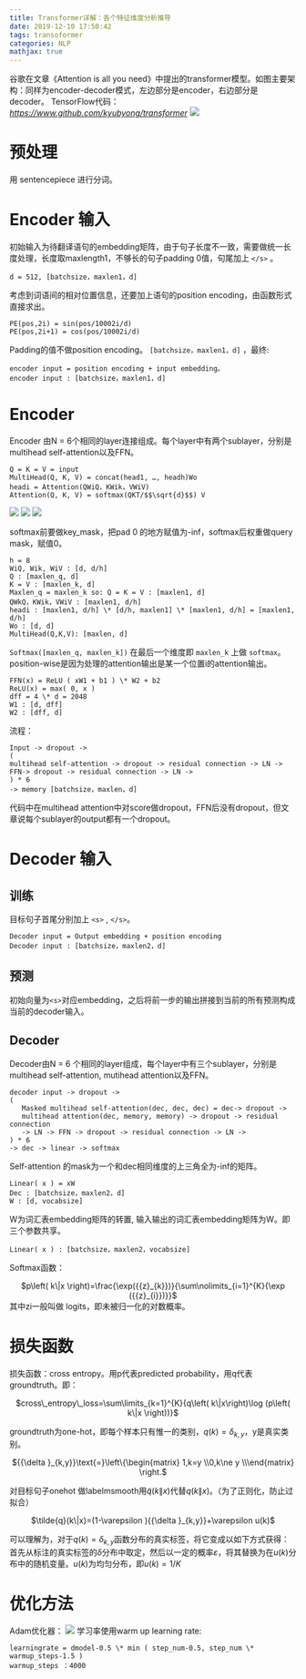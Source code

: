 ```yaml
---
title: Transformer详解：各个特征维度分析推导
date: 2019-12-10 17:50:42
tags: transoformer
categories: NLP
mathjax: true
---
```


谷歌在文章《Attention is all you need》中提出的transformer模型。如图主要架构：同样为encoder-decoder模式，左边部分是encoder，右边部分是decoder。
TensorFlow代码：*https://www.github.com/kyubyong/transformer*
![](/images/transformer1.png)
<!--more-->

# 预处理

用 sentencepiece 进行分词。

# Encoder 输入

初始输入为待翻译语句的embedding矩阵，由于句子长度不一致，需要做统一长度处理，长度取maxlength1，不够长的句子padding 0值，句尾加上 `</s>` 。

	d = 512, [batchsize，maxlen1，d]

考虑到词语间的相对位置信息，还要加上语句的position
encoding，由函数形式直接求出。

	PE(pos,2i) = sin(pos/10002i/d)
	PE(pos,2i+1) = cos(pos/10002i/d)

Padding的值不做position encoding。 `[batchsize，maxlen1，d]` ，最终:

	encoder input = position encoding + input embedding。
	encoder input : [batchsize，maxlen1，d]

# Encoder

Encoder 由N = 6个相同的layer连接组成。每个layer中有两个sublayer，分别是multihead
self-attention以及FFN。

    Q = K = V = input
    MultiHead(Q, K, V) = concat(head1, …, headh)Wo
    headi = Attention(QW­iQ，KW­ik，VW­iV)
    Attention(Q, K, V) = softmax(QKT/$$\sqrt{d}$$) V

![](/images/transformer1.png)
![](/images/transformer3.png)
![](/images/transformer4.png)

softmax前要做key_mask，把pad 0 的地方赋值为-inf，softmax后权重做query mask，赋值0。

	h = 8
	W­iQ, W­ik, W­iV : [d, d/h]
	Q : [maxlen_q, d]
	K = V : [maxlen_k, d]
	Maxlen_q = maxlen_k so: Q = K = V : [maxlen1, d]
	QW­kQ，KW­ik，VW­iV : [maxlen1, d/h]
	headi : [maxlen1, d/h] \* [d/h, maxlen1] \* [maxlen1, d/h] = [maxlen1, d/h]
	Wo : [d, d]
	MultiHead(Q,K,V): [maxlen, d]

`Softmax([maxlen_q, maxlen_k])` 在最后一个维度即 `maxlen_k` 上做 `softmax`。
position-wise是因为处理的attention输出是某一个位置i的attention输出。

    FFN(x) = ReLU ( xW1 + b1 ) \* W2 + b2
    ReLU(x) = max( 0, x )
	dff = 4 \* d = 2048
	W1 : [d, dff]
	W2 : [dff, d]

流程：

	Input -> dropout ->
	(
	multihead self-attention -> dropout -> residual connection -> LN ->
	FFN-> dropout -> residual connection -> LN ->
	) * 6
	-> memory [batchsize，maxlen，d]

代码中在multihead attention中对score做dropout，FFN后没有dropout，但文章说每个sublayer的output都有一个dropout。

# Decoder 输入

## 训练

目标句子首尾分别加上 `<s>` , `</s>`。

	Decoder input = Output embedding + position encoding
	Decoder input : [batchsize，maxlen2，d]

## 预测

初始向量为`<s>`对应embedding，之后将前一步的输出拼接到当前的所有预测构成当前的decoder输入。

## Decoder

Decoder由N = 6 个相同的layer组成，每个layer中有三个sublayer，分别是multihead self-attention, mutihead attention以及FFN。

	decoder input -> dropout ->
	(
	   Masked multihead self-attention(dec, dec, dec) = dec-> dropout ->
	   multihead attention(dec, memory, memory) -> dropout -> residual connection
	   -> LN -> FFN -> dropout -> residual connection -> LN ->
	) * 6
	-> dec -> linear -> softmax

Self-attention 的mask为一个和dec相同维度的上三角全为-inf的矩阵。

	Linear( x ) = xW
	Dec : [batchsize，maxlen2，d]
	W : [d, vocabsize]

W为词汇表embedding矩阵的转置, 输入输出的词汇表embedding矩阵为W。即三个参数共享。

	Linear( x ) : [batchsize，maxlen2，vocabsize]

Softmax函数：
<center>
$p\left( k\|x \right)=\frac{\exp({{z}_{k}})}{\sum\nolimits_{i=1}^{K}{\exp ({{z}_{i}})}}$
</center>
其中zi一般叫做 logits，即未被归一化的对数概率。

# 损失函数

损失函数：cross entropy。用p代表predicted probability，用q代表groundtruth。即：
<center>$cross\_entropy\_loss=\sum\limits_{k=1}^{K}{q\left( k\|x\right)\log (p\left( k\|x \right))}$</center>
  
  
groundtruth为one-hot，即每个样本只有惟一的类别，$q(k)={{\delta}_{k,y}}$，y是真实类别。
<center>${{\delta }_{k,y}}\text{=}\left\{\begin{matrix} 1,k=y \\0,k\ne y \\\end{matrix} \right.$</center>
  
  
对目标句子onehot 做labelmsmooth用$\tilde{q}(k\|x)$代替$q(k\|x)$。（为了正则化，防止过拟合）
<center>$\tilde{q}(k\|x)=(1-\varepsilon ){{\delta }_{k,y}}+\varepsilon u(k)$</center>
  
  
可以理解为，对于$q(k)={{\delta}_{k,y}}$函数分布的真实标签，将它变成以如下方式获得：首先从标注的真实标签的$\delta$分布中取定，然后以一定的概率$\varepsilon$，将其替换为在$u(k)$分布中的随机变量。$u(k)$为均匀分布，即$u(k)=1/K$

# 优化方法
Adam优化器：
![](/images/transformer5.png)
学习率使用warm up learning rate:

	learningrate = dmodel-0.5 \* min ( step_num-0.5, step_num \* warmup_steps-1.5 )
	warmup_steps ：4000
